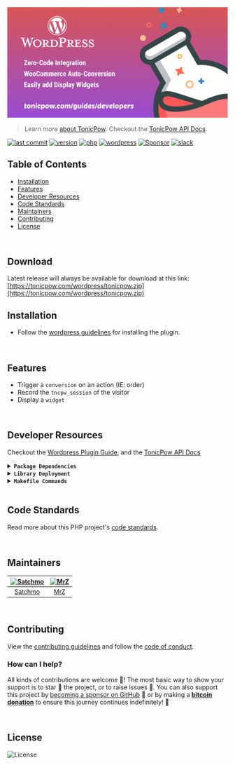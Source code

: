 <img src="./wordpressBanner.png?raw=true" alt="TonicPow">
<br />

> Learn more [about TonicPow](https://tonicpow.com/?utm_source=github&utm_medium=sponsor-link&utm_campaign=wordpress-plugin&utm_term=wordpress-plugin&utm_content=wordpress-plugin). Checkout the [TonicPow API Docs](https://docs.tonicpow.com).

[![last commit](https://img.shields.io/github/last-commit/tonicpow/wordpress-plugin.svg?style=flat&v=3)](https://github.com/tonicpow/wordpress-plugin/commits/master)
[![version](https://img.shields.io/github/release-pre/tonicpow/wordpress-plugin.svg?style=flat&v=3)](https://github.com/tonicpow/wordpress-plugin/releases)
[![php](https://img.shields.io/badge/php-7.4.3-blue.svg?v=3)](https://www.php.net/downloads)
[![wordpress](https://img.shields.io/badge/wordpress-5.6.2-blue.svg?v=3)](https://wordpress.org/download/)
[![Sponsor](https://img.shields.io/badge/sponsor-TonicPow-181717.svg?logo=github&style=flat&v=3)](https://github.com/sponsors/TonicPow)
[![slack](https://img.shields.io/badge/slack-tonicpow-orange.svg?style=flat&v=3)](https://atlantistic.slack.com/app_redirect?channel=tonicpow)

## Table of Contents

- [Installation](#installation)
- [Features](#features)
- [Developer Resources](#developer-resources)
- [Code Standards](#code-standards)
- [Maintainers](#maintainers)
- [Contributing](#contributing)
- [License](#license)

<br/>

## Download

Latest release will always be available for download at this link:
[https://tonicpow.com/wordpress/tonicpow.zip](https://tonicpow.com/wordpress/tonicpow.zip)

## Installation

- Follow the [wordpress guidelines](https://wordpress.org/support/article/managing-plugins/) for installing the plugin.

<br/>

## Features

- Trigger a `conversion` on an action (IE: order)
- Record the `tncpw_session` of the visitor
- Display a `widget`

<br/>

## Developer Resources

Checkout the [Wordpress Plugin Guide](https://tonicpow.com/guides/developers/wordpress-plugin), and the [TonicPow API Docs](https://docs.tonicpow.com)

<details>
<summary><strong><code>Package Dependencies</code></strong></summary>
<br/>

- [Wordpress](https://wordpress.com/)
- [WooCommerce](https://woocommerce.com/)
</details>

<details>
<summary><strong><code>Library Deployment</code></strong></summary>
<br/>

[goreleaser](https://github.com/goreleaser/goreleaser) for easy binary or library deployment to Github and can be installed via: `brew install goreleaser`.

The [.goreleaser.yml](.goreleaser.yml) file is used to configure [goreleaser](https://github.com/goreleaser/goreleaser).

Use `make release-snap` to create a snapshot version of the release, and finally `make release` to ship to production.

</details>

<details>
<summary><strong><code>Makefile Commands</code></strong></summary>
<br/>

View all `makefile` commands

```shell script
make help
```

List of all current commands:

```text
all                  Runs multiple commands
clean                Remove previous builds and any test cache data
help                 Show this help message
release              Full production release (creates release in Github)
release-test         Full production test release (everything except deploy)
release-snap         Test the full release (build binaries)
replace-version      Replaces the version in HTML/JS (pre-deploy)
tag                  Generate a new tag and push (tag version=0.0.0)
tag-remove           Remove a tag if found (tag-remove version=0.0.0)
tag-update           Update an existing tag to current commit (tag-update version=0.0.0)
```

</details>

<br/>

## Code Standards

Read more about this PHP project's [code standards](CODE_STANDARDS.md).

<br/>

## Maintainers

| [<img src="https://github.com/rohenaz.png" height="50" alt="Satchmo" />](https://github.com/rohenaz) | [<img src="https://github.com/mrz1836.png" height="50" alt="MrZ" />](https://github.com/mrz1836) |
| :--------------------------------------------------------------------------------------------------: | :----------------------------------------------------------------------------------------------: |
|                                [Satchmo](https://github.com/rohenaz)                                 |                                [MrZ](https://github.com/mrz1836)                                 |

<br/>

## Contributing

View the [contributing guidelines](CONTRIBUTING.md) and follow the [code of conduct](CODE_OF_CONDUCT.md).

### How can I help?

All kinds of contributions are welcome :raised_hands:!
The most basic way to show your support is to star :star2: the project, or to raise issues :speech_balloon:.
You can also support this project by [becoming a sponsor on GitHub](https://github.com/sponsors/tonicpow) :clap:
or by making a [**bitcoin donation**](https://tonicpow.com/?utm_source=github&utm_medium=sponsor-link&utm_campaign=wordpress-plugin&utm_term=wordpress-plugin&utm_content=wordpress-plugin) to ensure this journey continues indefinitely! :rocket:

<br/>

## License

![License](https://img.shields.io/github/license/tonicpow/wordpress-plugin.svg?style=flat&v=3)
